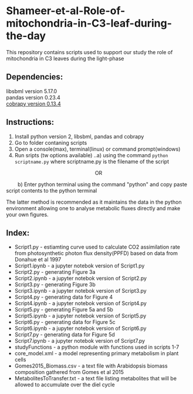# Shameer-et-al-Role-of-mitochondria-in-C3-leaf-during-the-day
This repository contains scripts used to support our study the role of mitochondria in C3 leaves during the light-phase

## Dependencies:

libsbml version 5.17.0  
pandas version 0.23.4  
[cobrapy version 0.13.4](https://github.com/opencobra/cobrapy/releases/tag/0.13.4)

## Instructions:
1. Install python version 2, libsbml, pandas and cobrapy
2. Go to folder contaning scripts
3. Open a console(max), terminal(linux) or command prompt(windows)
4. Run sripts (tw options available)
..a) using the command `python scriptname.py` where scriptname.py is the filename of the script
<p align='center'>
  OR
</p>
<p>
  &nbsp&nbsp&nbsp&nbsp&nbsp&nbsp&nbsp b) Enter python terminal using the command "python" and copy paste script contents to the python terminal
</p>

  
The latter method is recommended as it maintains the data in the python environment allowing one to analyse metabolic fluxes directly and make your own figures.

## Index:
* Script1.py - estiamting curve used to calculate CO2 assimilation rate from photosynthetic photon flux density(PPFD) based on data from Donahue et al 1997  
* Script1.ipynb - a jupyter notebok version of Script1.py   
* Script2.py - generating Figure 3a  
* Script2.ipynb - a jupyter notebok version of Script2.py   
* Script3.py - generating Figure 3b  
* Script3.ipynb - a jupyter notebok version of Script3.py   
* Script4.py - generating data for Figure 4  
* Script4.ipynb - a jupyter notebok version of Script4.py   
* Script5.py - generating Figure 5a and 5b  
* Script5.ipynb - a jupyter notebok version of Script5.py   
* Script6.py - generating data for Figure 5c  
* Script6.ipynb - a jupyter notebok version of Script6.py   
* Script7.py - generating data for Figure 5d  
* Script7.ipynb - a jupyter notebok version of Script7.py   
* studyFunctions - a python module with functions used in scripts 1-7   
* core_model.xml - a model representing primary metabolism in plant cells  
* Gomes2015_Biomass.csv - a text file with Arabidopsis biomass composition gathered from Gomes et al 2015  
* MetabolitesToTransfer.txt - a text file listing metabolites that will be allowed to accumulate over the diel cycle  

